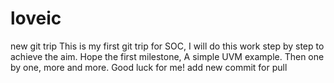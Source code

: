 # loveic
new git trip
This is my first git trip for SOC, I will do this work step by step to achieve the aim. 
Hope the first milestone, A simple UVM example. Then one by one, more and more.
Good luck for me!
add new commit for pull 
